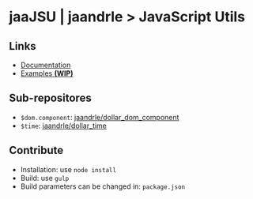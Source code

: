 # jaaJSU | jaandrle > JavaScript Utils
## Links
- [Documentation](docs/jaaJSU.md)
- [Examples **(WIP)**](https://jaandrle.github.io/jaaJSU/examples.html)
## Sub-repositores
- `$dom.component`: [jaandrle/dollar_dom_component](https://github.com/jaandrle/dollar_dom_component)
- `$time`: [jaandrle/dollar_time](https://github.com/jaandrle/dollar_time)
## Contribute
- Installation: use `node install`
- Build: use `gulp`
- Build parameters can be changed in: `package.json`
